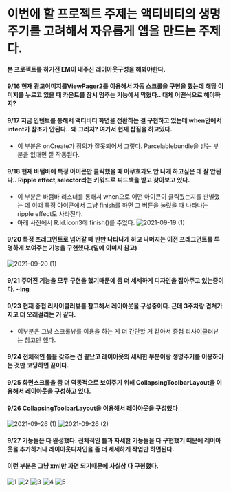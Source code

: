 # 이번에 할 프로젝트 주제는 액티비티의 생명주기를 고려해서 자유롭게 앱을 만드는 주제다.
#### 본 프로젝트를 하기전 EM이 내주신 레이아웃구성을 해봐야한다.
#### 9/16 현재 광고이미지를ViewPager2를 이용해서 자동 스크롤을 구현을 했는데 해당 이미지를 누르고 있을 때 카운트를 잠시 멈추는 기능에서 막혔다.. 대체 어떤식으로 해야하지? 
#### 9/17 지금 인텐트를 통해서 액티비티 화면을 전환하는 걸 구현하고 있는데 when안에서 intent가 참조가 안된다.. 왜 그러지? 여기서 현재 삽질을 하고있다.
- 이 부분은 onCreate가 정의가 잘못되어서 그렇다. Parcelablebundle을 받는 부분을 없애면 잘 작동된다.
#### 9/18 현재 바텀바에 특정 아이콘만 클릭했을 때 아무효과도 안 나게 하고싶은 데 잘 안된다.. Ripple effect,selector라는 키워드로 피드백을 받고 찾아보고 있다.
- 이 부분은 바텀바 리스너를 통해서 when으로 어떤 아이콘이 클릭됬는지를 판별했는 데 이떄 특정 아이콘에서 그냥 finish를 하면 그 버튼을 눌렀을 때 나타나는 ripple effect도 사라진다.
- 아래 사진에서 R.id.icon3에 finish()를 주었다.
![2021-09-19 (1)](https://user-images.githubusercontent.com/76093968/133894879-add648c1-272f-4638-a87a-bf5099daebbf.png)
#### 9/20 특정 프레그먼트로 넘어갈 때 반만 나타나게 하고 나머지는 이전 프레그먼트를 투명하게 보여주는 기능을 구현했다.(밑에 이미지 참고)

![2021-09-20 (1)](https://user-images.githubusercontent.com/76093968/134017683-bd73652d-d916-4a02-b992-671d8834dd7f.png)
#### 9/21 주어진 기능을 모두 구현을 했기때문에 좀 더 세세하게 디자인을 잡아주고 있는중이다. ~ing
#### 9/23 현재 중첩 리사이클러뷰를 참고해서 레이아웃을 구성중이다. 근데 3주차랑 겹쳐가지고 더 오래걸리는 거 같다.
- 이부분은 그냥 스크롤뷰를 이용을 하는 게 더 간단할 거 같아서 중첨 리사이클러뷰는 참고만 했다.
#### 9/24 전체적인 틀을 갖추는 건 끝났고 레이아웃의 세세한 부분이랑 생명주기를 이용하아는 것만 코딩하면 끝이다. 
#### 9/25 화면스크롤을 좀 더 역동적으로 보여주기 위해 CollapsingToolbarLayout을 이용해서 레이아웃을 구성하고 있다.
#### 9/26 CollapsingToolbarLayout을 이용해서 레이아웃을 구성했다
![2021-09-26 (1)](https://user-images.githubusercontent.com/76093968/134812206-f4e14c71-8b5c-48fe-a59d-8322012818f6.png)
![2021-09-26 (2)](https://user-images.githubusercontent.com/76093968/134812211-671f7cad-0c91-43e5-9fdd-6137ac727d8e.png)
#### 9/27 기능들은 다 완성했다. 전체적인 틀과 자세한 기능들을 다 구현했기 때문에 레이아웃을 추가하거나 레이아웃디자인을 좀 더 세세하게 작업만 하면된다.  
#### 이런 부분은 그냥 xml만 짜면 되기때문에 사실상 다 구현했다.

![1](https://user-images.githubusercontent.com/76093968/134929969-6eea9d35-af2b-4e44-8939-b6ee198fdd8a.png)
![2](https://user-images.githubusercontent.com/76093968/134929983-bbf08bb2-d3eb-40c7-a9ef-3b7c65341054.png)
![3](https://user-images.githubusercontent.com/76093968/134929995-9d3fa0e1-6def-4453-859d-37580b9ca47b.png)
![4](https://user-images.githubusercontent.com/76093968/134930006-83fba8b0-e3fa-4665-a79e-efbe627a4d86.png)
![5](https://user-images.githubusercontent.com/76093968/134930018-4996783c-5e32-4f74-a6ae-2629a109ff8c.png)






